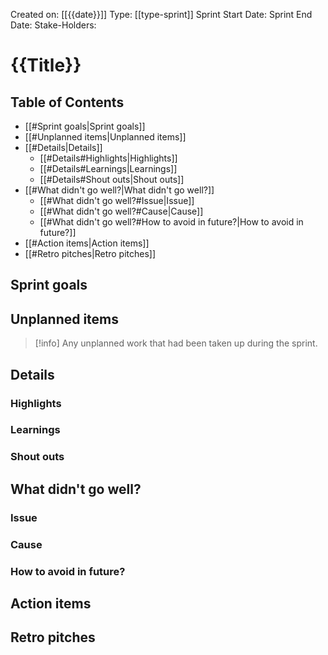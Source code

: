Created on: [[{{date}}]]
Type: [[type-sprint]]
Sprint Start Date: 
Sprint End Date: 
Stake-Holders: 
# {{Title}}

## Table of Contents

- [[#Sprint goals|Sprint goals]]
- [[#Unplanned items|Unplanned items]]
- [[#Details|Details]]
	- [[#Details#Highlights|Highlights]]
	- [[#Details#Learnings|Learnings]]
	- [[#Details#Shout outs|Shout outs]]
- [[#What didn't go well?|What didn't go well?]]
	- [[#What didn't go well?#Issue|Issue]]
	- [[#What didn't go well?#Cause|Cause]]
	- [[#What didn't go well?#How to avoid in future?|How to avoid in future?]]
- [[#Action items|Action items]]
- [[#Retro pitches|Retro pitches]]

## Sprint goals


## Unplanned items

 >[!info]
 >Any unplanned work that had been taken up during the sprint.
 

## Details


### Highlights


### Learnings


### Shout outs


## What didn't go well?
### Issue


### Cause


### How to avoid in future?


## Action items


## Retro pitches